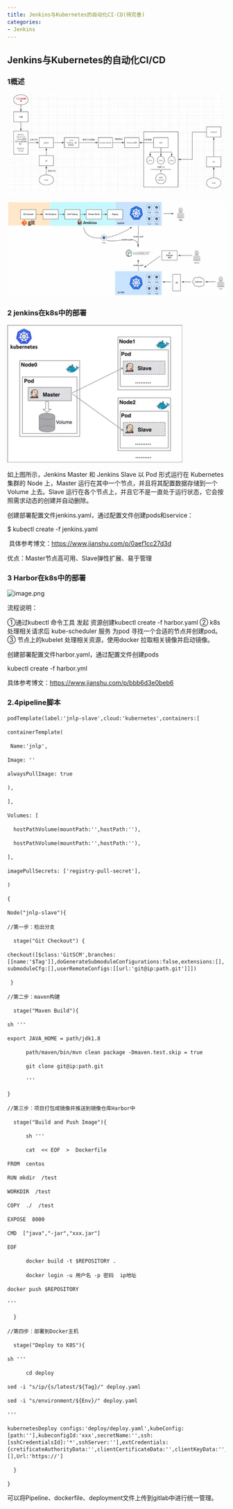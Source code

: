 ```yaml
---
title: Jenkins与Kubernetes的自动化CI-CD(待完善)
categories:
- Jenkins
---
```

## **Jenkins与Kubernetes的自动化CI/CD**

### **1概述**

![image.png](Jenkins与Kubernetes的自动化CI-CD(待完善).assets\4cb6f81e6d264ae59b7a792629099410.png)


![image.png](Jenkins与Kubernetes的自动化CI-CD(待完善).assets\3e97105e84e1432fba7c65a96e3b072c.png)


### **2 jenkins在k8s中的部署**

![image.png](Jenkins与Kubernetes的自动化CI-CD(待完善).assets\91d34ed94aef4fc4964f117c11e7056f.png)


如上图所示，Jenkins Master 和 Jenkins Slave 以 Pod 形式运行在 Kubernetes 集群的 Node 上，Master 运行在其中一个节点，并且将其配置数据存储到一个 Volume 上去。Slave 运行在各个节点上，并且它不是一直处于运行状态，它会按照需求动态的创建并自动删除。

创建部署配置文件jenkins.yaml，通过配置文件创建pods和service：

$ kubectl create -f jenkins.yaml

 具体参考博文：https://www.jianshu.com/p/0aef1cc27d3d

优点：Master节点高可用、Slave弹性扩展、易于管理

### **3 Harbor在k8s中的部署**

![image.png](Jenkins与Kubernetes的自动化CI-CD(待完善).assetsfabeb98763f4d5fbe5223796789ee9e.png)



流程说明：

①通过kubectl 命令工具 发起 资源创建kubectl create -f harbor.yaml  ② k8s 处理相关请求后 kube-scheduler 服务 为pod 寻找一个合适的节点并创建pod。  ③ 节点上的kubelet 处理相关资源，使用docker 拉取相关镜像并启动镜像。

创建部署配置文件harbor.yaml，通过配置文件创建pods

kubectl create -f harbor.yml

具体参考博文：https://www.jianshu.com/p/bbb6d3e0beb6

### **2.4pipeline脚本**
```
podTemplate(label:'jnlp-slave',cloud:'kubernetes',containers:[

containerTemplate(

 Name:'jnlp',

Image: ''

alwaysPullImage: true

),

],

Volumes: [

  hostPathVolume(mountPath:'',hostPath:''),

  hostPathVolume(mountPath:'',hostPath:''),

],

imagePullSecrets: ['registry-pull-secret'],

)

{

Node("jnlp-slave"){

//第一步：检出分支

  stage("Git Checkout") {

checkout([$class:'GitSCM',branches:[[name:'$Tag']],doGenerateSubmoduleConfigurations:false,extensions:[], submoduleCfg:[],userRemoteConfigs:[[url:'git@ip:path.git']]])

 }

//第二步：maven构建

  stage("Maven Build"){

sh '''

export JAVA_HOME = path/jdk1.8

      path/maven/bin/mvn clean package -Dmaven.test.skip = true

      git clone git@ip:path.git

      '''

}

//第三步：项目打包成镜像并推送到镜像仓库Harbor中

  stage("Build and Push Image"){

      sh '''

      cat  << EOF  >  Dockerfile

FROM  centos

RUN mkdir  /test

WORKDIR  /test

COPY  ./  /test

EXPOSE  8000

CMD  ["java","-jar","xxx.jar"]

EOF

      docker build -t $REPOSITORY .

      docker login -u 用户名 -p 密码  ip地址

docker push $REPOSITORY

'''

  }

//第四步：部署到Docker主机

  stage("Deploy to K8S"){

sh '''

      cd deploy

sed -i "s/ip/{s/latest/${Tag}/" deploy.yaml

sed -i "s/environment/${Env}/" deploy.yaml

'''

kubernetesDeploy configs:'deploy/deploy.yaml',kubeConfig:[path:''],kubeconfigId:'xxx',secretName:'',ssh:[sshCredentialsId]:'*',sshServer:''],extCredentials:{cretificateAuthorityData:'',clientCertificateData:'',clientKeyData:'',service:[],Url:'https://']

  }

}
```

可以将Pipeline、dockerfile、deployment文件上传到gitlab中进行统一管理。

